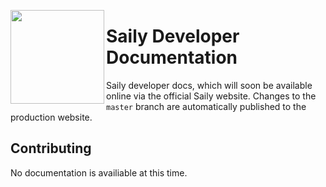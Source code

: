 <img align="left" src="https://github.com/SailyTeam/Saily/blob/master/Artwork/RoundedCorneriCon.png?raw=true" width="150" height="150"></img>

# Saily Developer Documentation
Saily developer docs, which will soon be available online via the official Saily website. Changes to the `master` branch are automatically published to the production website.

## Contributing
No documentation is availiable at this time.

